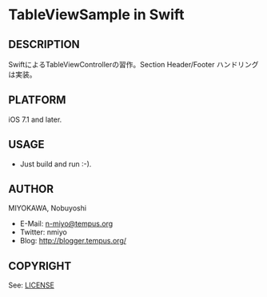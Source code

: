 TableViewSample in Swift
====================


DESCRIPTION
--------------------

SwiftによるTableViewControllerの習作。Section Header/Footer
ハンドリングは実装。


PLATFORM
--------------------

iOS 7.1 and later.


USAGE
--------------------

* Just build and run :-).


AUTHOR
--------------------

MIYOKAWA, Nobuyoshi

* E-Mail: n-miyo@tempus.org
* Twitter: nmiyo
* Blog: http://blogger.tempus.org/


COPYRIGHT
--------------------

See: [LICENSE](LICENSE)
